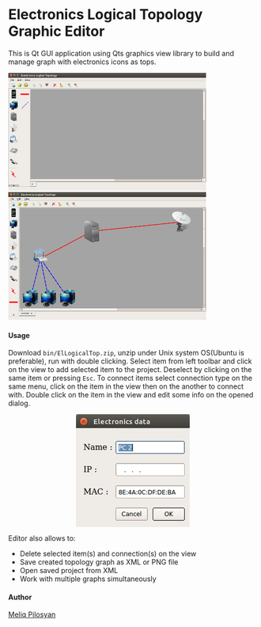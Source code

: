 <style>
	div img {
		display:table-cell;
		vertical-align:middle;
		margin:auto;
	}
</style>
# Electronics Logical Topology Graphic Editor

This is Qt GUI application using Qts graphics view library to build and manage graph with electronics icons as tops.

![Electronics Logical Topology Graphic Editor](/screenshots/elt.png?raw=true 'Electronics Logical Topology Graphic Editor') ![Electronics Logical Topology Graphic Editor in use](/screenshots/elt-1.png?raw=true 'Electronics Logical Topology Graphic Editor in use')

#### Usage
Download `bin/ElLogicalTop.zip`, unzip under Unix system OS(Ubuntu is preferable), run with double clicking.
Select item from left toolbar and click on the view to add selected item to the project. Deselect by clicking on the same item or pressing `Esc`.
To connect items select connection type on the same menu, click on the item in the view then on the another to connect with.
Double click on the item in the view and edit some info on the opened dialog.
<div style="text-align: center"><div style="text-align: center"><img src="/screenshots/edit.png" title="Edit elctronics info dialog"/></div></div>

Editor also allows to:
* Delete selected item(s) and connection(s) on the view
* Save created topology graph as XML or PNG file
* Open saved project from XML
* Work with multiple graphs simultaneously

#### Author
[Meliq Pilosyan](https://github.com/melopilosyan)

